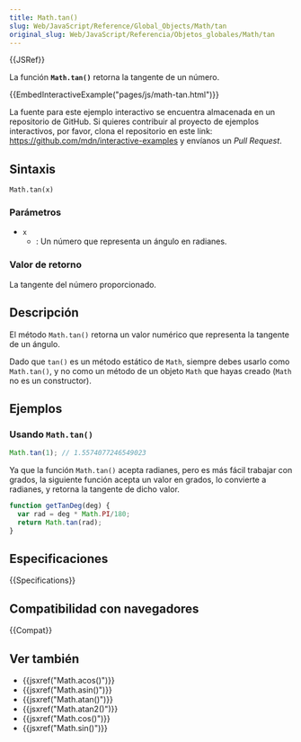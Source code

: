 ```yaml
---
title: Math.tan()
slug: Web/JavaScript/Reference/Global_Objects/Math/tan
original_slug: Web/JavaScript/Referencia/Objetos_globales/Math/tan
---
```


{{JSRef}}

La función **`Math.tan()`** retorna la tangente de un número.

{{EmbedInteractiveExample("pages/js/math-tan.html")}}

La fuente para este ejemplo interactivo se encuentra almacenada en un repositorio de GitHub. Si quieres contribuir al proyecto de ejemplos interactivos, por favor, clona el repositorio en este link: <https://github.com/mdn/interactive-examples> y envíanos un _Pull Request_.

## Sintaxis

```
Math.tan(x)
```

### Parámetros

- `x`
  - : Un número que representa un ángulo en radianes.

### Valor de retorno

La tangente del número proporcionado.

## Descripción

El método `Math.tan()` retorna un valor numérico que representa la tangente de un ángulo.

Dado que `tan()` es un método estático de `Math`, siempre debes usarlo como `Math.tan()`, y no como un método de un objeto `Math` que hayas creado (`Math` no es un constructor).

## Ejemplos

### Usando `Math.tan()`

```js
Math.tan(1); // 1.5574077246549023
```

Ya que la función `Math.tan()` acepta radianes, pero es más fácil trabajar con grados, la siguiente función acepta un valor en grados, lo convierte a radianes, y retorna la tangente de dicho valor.

```js
function getTanDeg(deg) {
  var rad = deg * Math.PI/180;
  return Math.tan(rad);
}
```

## Especificaciones

{{Specifications}}

## Compatibilidad con navegadores

{{Compat}}

## Ver también

- {{jsxref("Math.acos()")}}
- {{jsxref("Math.asin()")}}
- {{jsxref("Math.atan()")}}
- {{jsxref("Math.atan2()")}}
- {{jsxref("Math.cos()")}}
- {{jsxref("Math.sin()")}}
